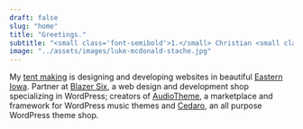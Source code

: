```yaml
---
draft: false
slug: "home"
title: "Greetings."
subtitle: "<small class='font-semibold'>1.</small> Christian <small class='font-semibold ml-2'>2.</small> Husband <small class='font-semibold ml-2'>3.</small> Father <small class='font-semibold ml-2'>4.</small> Coach"
image: "../assets/images/luke-mcdonald-stache.jpg"
---
```


My [tent making](https://www.biblegateway.com/passage/?search=Acts+18%3A3&amp;version=ESV) is designing and developing websites in beautiful [Eastern Iowa](https://goo.gl/h2EmHJ). Partner at [Blazer Six](https://www.blazersix.com), a web design and development shop specializing in WordPress; creators of [AudioTheme](https://audiotheme.com), a marketplace and framework for WordPress music themes and [Cedaro](https://www.cedaro.com), an all purpose WordPress theme shop.